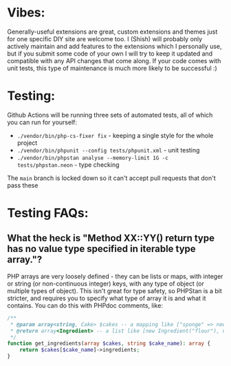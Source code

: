 Vibes:
======
Generally-useful extensions are great, custom extensions and themes just for one specific DIY site
are welcome too. I (Shish) will probably only actively maintain and add features to the extensions
which I personally use, but if you submit some code of your own I will try to keep it updated and
compatible with any API changes that come along. If your code comes with unit tests, this type of
maintenance is much more likely to be successful :)

Testing:
========
Github Actions will be running three sets of automated tests, all of which you can run for yourself:

- `./vendor/bin/php-cs-fixer fix` - keeping a single style for the whole project
- `./vendor/bin/phpunit --config tests/phpunit.xml` - unit testing
- `./vendor/bin/phpstan analyse --memory-limit 1G -c tests/phpstan.neon` - type checking

The `main` branch is locked down so it can't accept pull requests that don't pass these

Testing FAQs:
=============

## What the heck is "Method XX::YY() return type has no value type specified in iterable type array."?

PHP arrays are very loosely defined - they can be lists or maps, with integer or string
(or non-continuous integer) keys, with any type of object (or multiple types of object).
This isn't great for type safety, so PHPStan is a bit stricter, and requires you to
specify what type of array it is and what it contains. You can do this with PHPdoc comments,
like:

```php
/**
 * @param array<string, Cake> $cakes -- a mapping like ["sponge" => new Cake()]
 * @return array<Ingredient> -- a list like [new Ingredient("flour"), new Ingredient("egg")]
 */
function get_ingredients(array $cakes, string $cake_name): array {
    return $cakes[$cake_name]->ingredients;
}
```
